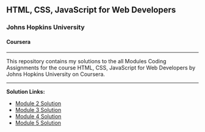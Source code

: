 ## HTML, CSS, JavaScript for Web Developers
### Johns Hopkins University
#### Coursera
---
This repository contains my solutions to the all Modules Coding Assignments for the course HTML, CSS, JavaScript for Web Developers by Johns Hopkins University on Coursera. 

---

**Solution Links:**

- [Module 2 Solution](https://thedimasas.github.io/HTML-CSS-and-Javascript-for-Web-Developers/module2-solution/index.html)
- [Module 3 Solution](https://thedimasas.github.io/HTML-CSS-and-Javascript-for-Web-Developers/module3-solution/index.html)
- [Module 4 Solution](https://thedimasas.github.io/HTML-CSS-and-Javascript-for-Web-Developers/module4-solution/index.html)
- [Module 5 Solution](https://thedimasas.github.io/HTML-CSS-and-Javascript-for-Web-Developers/module5-solution/index.html)
